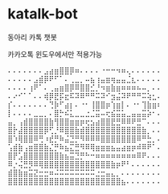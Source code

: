 # katalk-bot

동아리 카톡 챗봇

카카오톡 윈도우에서만 적용가능

⠄⠄⠄⠄⠄⠄⠄⣠⣴⣶⣿⣿⡿⠶⠄⠄⠄⠄⠐⠒⠒⠲⠶⢄⠄⠄⠄⠄⠄⠄
⠄⠄⠄⠄⠄⣠⣾⡿⠟⠋⠁⠄⢀⣀⡀⠤⣦⢰⣤⣶⢶⣤⣤⣈⣆⠄⠄⠄⠄⠄
⠄⠄⠄⠄⢰⠟⠁⠄⢀⣤⣶⣿⡿⠿⣿⣿⣊⡘⠲⣶⣷⣶⠶⠶⠶⠦⠤⡀⠄⠄
⠄⠔⠊⠁⠁⠄⠄⢾⡿⣟⡯⣖⠯⠽⠿⠛⠛⠭⠽⠊⣲⣬⠽⠟⠛⠛⠭⢵⣂⠄
⡎⠄⠄⠄⠄⠄⠄⠄⢙⡷⠋⣴⡆⠄⠐⠂⢸⣿⣿⡶⢱⣶⡇⠄⠐⠂⢹⣷⣶⠆
⡇⠄⠄⠄⠄⣀⣀⡀⠄⣿⡓⠮⣅⣀⣀⣐⣈⣭⠤⢖⣮⣭⣥⣀⣤⣤⣭⡵⠂⠄
⣤⡀⢠⣾⣿⣿⣿⣿⣷⢻⣿⣿⣶⣶⡶⢖⣢⣴⣿⣿⣟⣛⠿⠿⠟⣛⠉⠄⠄⠄
⣿⡗⣼⣿⣿⣿⣿⡿⢋⡘⠿⣿⣿⣷⣾⣿⣿⣿⣿⣿⣿⣿⣿⣿⣿⣿⣷⡀⠄⠄
⣿⠱⢿⣿⣿⠿⢛⠰⣞⡛⠷⣬⣙⡛⠻⠿⠿⠿⣿⣿⣿⣿⣿⣿⣿⠿⠛⣓⡀⠄
⢡⣾⣷⢠⣶⣿⣿⣷⣌⡛⠷⣦⣍⣛⠻⠿⢿⣶⣶⣶⣦⣤⣴⣶⡶⠾⠿⠟⠁⠄
⣿⡟⣡⣿⣿⣿⣿⣿⣿⣿⣷⣦⣭⣙⡛⠓⠒⠶⠶⠶⠶⠶⠶⠶⠶⠿⠟⠄⠄⠄
⠿⡐⢬⣛⡻⠿⢿⣿⣿⣿⣿⣿⣿⣿⣿⣿⣿⣿⣿⣿⣷⡶⠟⠃⠄⠄⠄⠄⠄⠄
⣾⣿⣷⣶⣭⣝⣒⣒⠶⠬⠭⠭⠭⠭⠭⠭⠭⣐⣒⣤⣄⡀⠄⠄⠄⠄⠄⠄⠄⠄
⣿⣿⣿⣿⣿⣿⣿⣿⣿⣿⣿⣿⣿⣿⣿⣿⣿⣿⣿⣿⣿⣿⣦⠄⠄⠄⠄⠄⠄⠄
